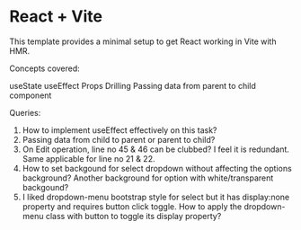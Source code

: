 # React + Vite

This template provides a minimal setup to get React working in Vite with HMR.

Concepts covered:

useState
useEffect
Props Drilling
Passing data from parent to child component

Queries:
1. How to implement useEffect effectively on this task?
2. Passing data from child to parent or parent to child?
3. On Edit operation, line no 45 & 46 can be clubbed? I feel it is redundant. Same applicable for line no 21 & 22.
4. How to set backgound for select dropdown without affecting the options background? Another background for option with white/transparent backgound?
5. I liked dropdown-menu bootstrap style for select but it has display:none property and requires button click toggle. 
How to apply the dropdown-menu class with button to toggle its display property?